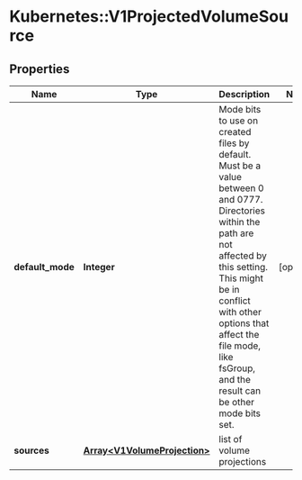 # Kubernetes::V1ProjectedVolumeSource

## Properties
Name | Type | Description | Notes
------------ | ------------- | ------------- | -------------
**default_mode** | **Integer** | Mode bits to use on created files by default. Must be a value between 0 and 0777. Directories within the path are not affected by this setting. This might be in conflict with other options that affect the file mode, like fsGroup, and the result can be other mode bits set. | [optional] 
**sources** | [**Array&lt;V1VolumeProjection&gt;**](V1VolumeProjection.md) | list of volume projections | 


